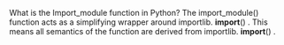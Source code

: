 What is the Import_module function in Python?
The import_module() function acts as a simplifying wrapper around importlib. __import__() . This means all semantics of the function are derived from importlib. __import__() .
